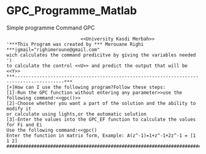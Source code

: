 # GPC_Programme_Matlab
Simple programme Command GPC 

                               <<University Kasdi Merbah>>            
    '***This Program was created by *** Merouane Righi ***|gmail="righimeroune@gmail.com"
    wich calculates the command predicitve by giving the variables needed ')
    to calculate the control <<U>> and predict the output that will be <<Y>>
    ***----------------------------------------------------------------------------------------***
    [+]How can I use the following program?Follow these steps:
    [1]-Run the GPC function without entering any parameter>>use the following command:<<gpc()>>
    [2]-Choose whether you want a part of the solution and the ability to modify it
    or calculate using lights,or the automatic solution
    [3]-Enter the values into the GPC_EF function to calculate the values for Fi and Ei
    Use the following command:<<gpc()
    Enter the function in matrix form, Example: A(z^-1)=1+z^-1+2z^-1 = [1 1 2]
    ##############################################################################
